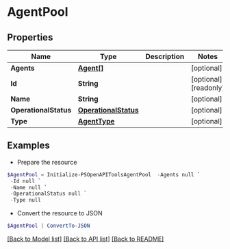 # AgentPool
## Properties

Name | Type | Description | Notes
------------ | ------------- | ------------- | -------------
**Agents** | [**Agent[]**](Agent.md) |  | [optional] 
**Id** | **String** |  | [optional] [readonly] 
**Name** | **String** |  | [optional] 
**OperationalStatus** | [**OperationalStatus**](OperationalStatus.md) |  | [optional] 
**Type** | [**AgentType**](AgentType.md) |  | [optional] 

## Examples

- Prepare the resource
```powershell
$AgentPool = Initialize-PSOpenAPIToolsAgentPool  -Agents null `
 -Id null `
 -Name null `
 -OperationalStatus null `
 -Type null
```

- Convert the resource to JSON
```powershell
$AgentPool | ConvertTo-JSON
```

[[Back to Model list]](../README.md#documentation-for-models) [[Back to API list]](../README.md#documentation-for-api-endpoints) [[Back to README]](../README.md)

